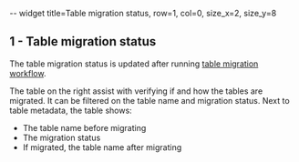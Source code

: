 -- widget title=Table migration status, row=1, col=0, size_x=2, size_y=8

## 1 - Table migration status

The table migration status is updated after running 
[table migration workflow](https://github.com/databrickslabs/ucx/blob/main/README.md#table-migration-workflow).

The table on the right assist with verifying if and how the tables are migrated. It can be filtered on the table name
and migration status. Next to table metadata, the table shows:
- The table name before migrating
- The migration status
- If migrated, the table name after migrating
